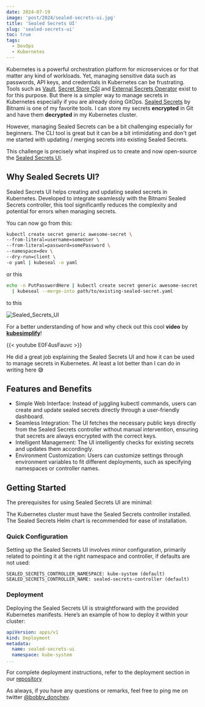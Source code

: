 ```yaml
---
date: 2024-07-19
image: 'post/2024/sealed-secrets-ui.jpg'
title: 'Sealed Secrets UI'
slug: 'sealed-secrets-ui'
toc: true
tags:
  - DevOps
  - Kubernetes
---
```


Kubernetes is a powerful orchestration platform for microservices or for that matter any kind of workloads. Yet, managing sensitive data such as passwords, API keys, and credentials in Kubernetes can be frustrating. 
Tools such as [Vault](https://www.vaultproject.io/), [Secret Store CSI](https://secrets-store-csi-driver.sigs.k8s.io/) and [External Secrets Operator](https://external-secrets.io/latest/) exist to for this purpose. But there is a simpler way to manage secrets in Kubernetes especially if you are already doing GitOps. [Sealed Secrets](https://github.com/bitnami-labs/sealed-secrets) by Bitnami is one of my favorite tools. I can store my secrets **encrypted** in Git and have them **decrypted** in my Kubernetes cluster.

However, managing Sealed Secrets can be a bit challenging especially for beginners. The CLI tool is great but it can be a bit intimidating and don't get me started with updating / merging secrets into existing Sealed Secrets.

This challenge is precisely what inspired us to create and now open-source the [Sealed Secrets UI](https://github.com/alpheya/sealed-secrets-ui).

## Why Sealed Secrets UI?
Sealed Secrets UI helps creating and updating sealed secrets in Kubernetes. Developed to integrate seamlessly with the Bitnami Sealed Secrets controller, this tool significantly reduces the complexity and potential for errors when managing secrets.

You can now go from this:

```bash
kubectl create secret generic awesome-secret \                                                                                                             
--from-literal=username=someUser \
--from-literal=password=somePassword \
--namespace=dev \
--dry-run=client \
-o yaml | kubeseal -o yaml
```

or this
  
```bash
echo -n PutPasswordHere | kubectl create secret generic awesome-secret --dry-run=client --from-file=apiKey=/dev/stdin -o yaml \
  | kubeseal --merge-into path/to/existing-sealed-secret.yaml
```

to this

![Sealed_Secrets_UI](post/2024/sealed-secrets-ui.png)


For a better understanding of how and why check out this cool **video** by **[kubesimplify](https://www.youtube.com/@kubesimplify)**!

{{< youtube E0F4usFauvc >}}


He did a great job explaining the Sealed Secrets UI and how it can be used to manage secrets in Kubernetes. At least a lot better than I can do in writing here 😅


## Features and Benefits

- Simple Web Interface: Instead of juggling kubectl commands, users can create and update sealed secrets directly through a user-friendly dashboard.
- Seamless Integration: The UI fetches the necessary public keys directly from the Sealed Secrets controller without manual intervention, ensuring that secrets are always encrypted with the correct keys.
- Intelligent Management: The UI intelligently checks for existing secrets and updates them accordingly.
- Environment Customization: Users can customize settings through environment variables to fit different deployments, such as specifying namespaces or controller names.

## Getting Started

The prerequisites for using Sealed Secrets UI are minimal:

The Kubernetes cluster must have the Sealed Secrets controller installed. The Sealed Secrets Helm chart is recommended for ease of installation.

### Quick Configuration
Setting up the Sealed Secrets UI involves minor configuration, primarily related to pointing it at the right namespace and controller, if defaults are not used:

```
SEALED_SECRETS_CONTROLLER_NAMESPACE: kube-system (default)
SEALED_SECRETS_CONTROLLER_NAME: sealed-secrets-controller (default)
```

### Deployment
Deploying the Sealed Secrets UI is straightforward with the provided Kubernetes manifests. Here’s an example of how to deploy it within your cluster:

```yaml
apiVersion: apps/v1
kind: Deployment
metadata:
  name: sealed-secrets-ui
  namespace: kube-system
...
```
For complete deployment instructions, refer to the deployment section in our [repository](https://github.com/alpheya/sealed-secrets-ui)


As always, if you have any questions or remarks, feel free to ping me on twitter [@bobby_donchev](https://twitter.com/bobby_donchev).